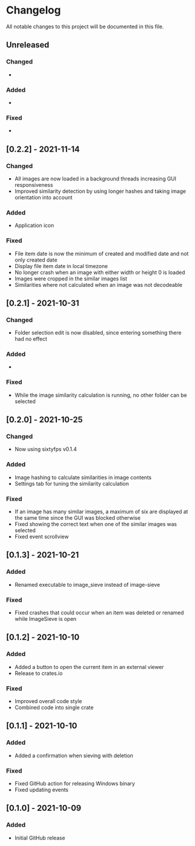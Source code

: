 # Changelog
All notable changes to this project will be documented in this file.

## Unreleased

### Changed

 - 

### Added

 - 

### Fixed

 -

## [0.2.2] - 2021-11-14

### Changed

 - All images are now loaded in a background threads increasing GUI responsiveness
 - Improved similarity detection by using longer hashes and taking image orientation into account

### Added

 - Application icon

### Fixed

 - File item date is now the minimum of created and modified date and not only created date
 - Display file item date in local timezone
 - No longer crash when an image with either width or height 0 is loaded
 - Images were cropped in the similar images list
 - Similarities where not calculated when an image was not decodeable


## [0.2.1] - 2021-10-31

### Changed

- Folder selection edit is now disabled, since entering something there had no effect

### Added

 -

### Fixed

 - While the image similarity calculation is running, no other folder can be selected

## [0.2.0] - 2021-10-25

### Changed

 - Now using sixtyfps v0.1.4

### Added

 - Image hashing to calculate similarities in image contents
 - Settings tab for tuning the similarity calculation

### Fixed

 - If an image has many similar images, a maximum of six are displayed at the same time since the GUI was blocked otherwise
 - Fixed showing the correct text when one of the similar images was selected
 - Fixed event scrollview

## [0.1.3] - 2021-10-21

### Added

 - Renamed executable to image_sieve instead of image-sieve

### Fixed

 - Fixed crashes that could occur when an item was deleted or renamed while ImageSieve is open 

## [0.1.2] - 2021-10-10

### Added

 - Added a button to open the current item in an external viewer
 - Release to crates.io

### Fixed

 - Improved overall code style
 - Combined code into single crate

## [0.1.1] - 2021-10-10

### Added

 - Added a confirmation when sieving with deletion

### Fixed

 - Fixed GitHub action for releasing Windows binary
 - Fixed updating events


## [0.1.0] - 2021-10-09

### Added

 - Initial GitHub release